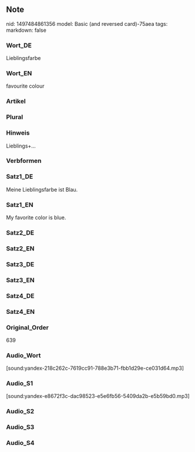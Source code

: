 ## Note
nid: 1497484861356
model: Basic (and reversed card)-75aea
tags: 
markdown: false

### Wort_DE
Lieblingsfarbe

### Wort_EN
favourite colour

### Artikel


### Plural


### Hinweis
Lieblings+…

### Verbformen


### Satz1_DE
Meine Lieblingsfarbe ist Blau.

### Satz1_EN
My favorite color is blue.

### Satz2_DE


### Satz2_EN


### Satz3_DE


### Satz3_EN


### Satz4_DE


### Satz4_EN


### Original_Order
639

### Audio_Wort
[sound:yandex-218c262c-7619cc91-788e3b71-fbb1d29e-ce031d64.mp3]

### Audio_S1
[sound:yandex-e8672f3c-dac98523-e5e6fb56-5409da2b-e5b59bd0.mp3]

### Audio_S2


### Audio_S3


### Audio_S4

